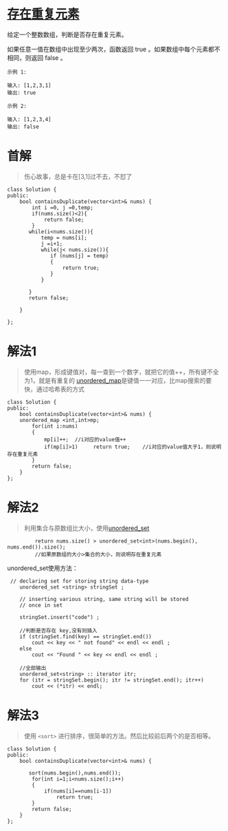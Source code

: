 # [存在重复元素](https://leetcode-cn.com/problems/contains-duplicate/)

给定一个整数数组，判断是否存在重复元素。

如果任意一值在数组中出现至少两次，函数返回 true 。如果数组中每个元素都不相同，则返回 false 。

```
示例 1:

输入: [1,2,3,1]
输出: true
```
```
示例 2:

输入: [1,2,3,4]
输出: false
```

# 首解
>伤心故事，总是卡在[3,1]过不去，不怼了
```
class Solution {
public:
    bool containsDuplicate(vector<int>& nums) {
        int i =0, j =0,temp;
        if(nums.size()<2){
            return false;
        }
       while(i<nums.size()){
           temp = nums[i];
           j =i+1;
           while(j< nums.size()){
              if (nums[j] = temp)
              {
                  return true;
              }
           }

       }
       return false;

    }
    
};
```

# 解法1
>使用map，形成键值对，每一查到一个数字，就把它的值++，所有键不全为1，就是有重复的
[unordered_map](http://www.cplusplus.com/reference/unordered_map/unordered_map/)是键值一一对应，比map搜索的要快，通过哈希表的方式
```
class Solution {
public:
    bool containsDuplicate(vector<int>& nums) {
    unordered_map <int,int>mp;
        for(int i:nums)
        {
            mp[i]++;  //i对应的value值++
            if(mp[i]>1)     return true;    //i对应的value值大于1，则说明存在重复元素  
        }
        return false;
    }
};
```

# 解法2
>利用集合与原数组比大小，使用[unordered_set](https://www.geeksforgeeks.org/unordered_set-in-cpp-stl/)
```
         return nums.size() > unordered_set<int>(nums.begin(), nums.end()).size(); 
         //如果原数组的大小>集合的大小，则说明存在重复元素
```
unordered_set使用方法：
```
 // declaring set for storing string data-type 
    unordered_set <string> stringSet ; 
  
    // inserting various string, same string will be stored 
    // once in set 
  
    stringSet.insert("code") ; 
    
    //判断是否存在 key,没有则插入
    if (stringSet.find(key) == stringSet.end()) 
        cout << key << " not found" << endl << endl ; 
    else
        cout << "Found " << key << endl << endl ; 
    
    //全部输出
    unordered_set<string> :: iterator itr; 
    for (itr = stringSet.begin(); itr != stringSet.end(); itr++) 
        cout << (*itr) << endl; 
 ```

# 解法3
>使用 `<sort>` 进行排序，很简单的方法。然后比较前后两个的是否相等。
```
class Solution {
public:
    bool containsDuplicate(vector<int>& nums) {

       sort(nums.begin(),nums.end());
        for(int i=1;i<nums.size();i++)
        {
            if(nums[i]==nums[i-1])
                return true;
        } 
        return false;
    }
};
```

